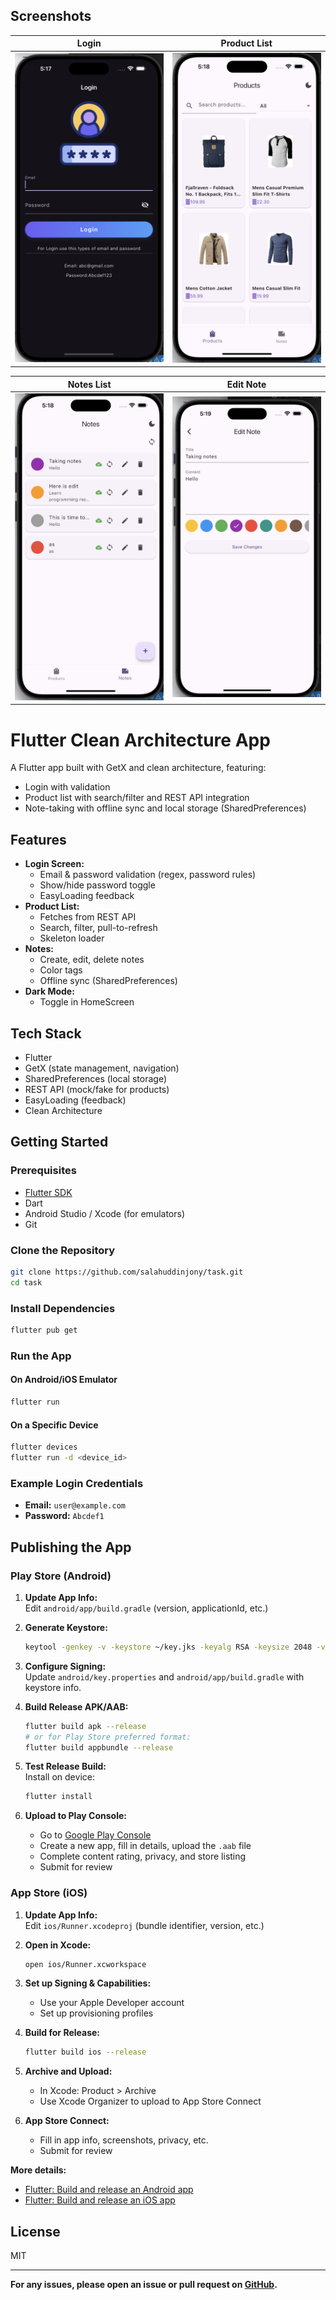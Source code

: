 ## Screenshots

| Login                | Product List         |
|----------------------|---------------------|
| <img src="overview/login.png" width="250"/> | <img src="overview/product.png" width="250"/> |

| Notes List           | Edit Note           |
|----------------------|---------------------|
| <img src="overview/note.png" width="250"/> | <img src="overview/editnote.png" width="250"/> |

# Flutter Clean Architecture App

A Flutter app built with GetX and clean architecture, featuring:
- Login with validation
- Product list with search/filter and REST API integration
- Note-taking with offline sync and local storage (SharedPreferences)

## Features

- **Login Screen:**  
  - Email & password validation (regex, password rules)
  - Show/hide password toggle
  - EasyLoading feedback
- **Product List:**  
  - Fetches from REST API
  - Search, filter, pull-to-refresh
  - Skeleton loader
- **Notes:**  
  - Create, edit, delete notes
  - Color tags
  - Offline sync (SharedPreferences)
- **Dark Mode:**  
  - Toggle in HomeScreen

## Tech Stack

- Flutter
- GetX (state management, navigation)
- SharedPreferences (local storage)
- REST API (mock/fake for products)
- EasyLoading (feedback)
- Clean Architecture

## Getting Started

### Prerequisites

- [Flutter SDK](https://flutter.dev/docs/get-started/install)
- Dart
- Android Studio / Xcode (for emulators)
- Git

### Clone the Repository

```bash
git clone https://github.com/salahuddinjony/task.git
cd task
```

### Install Dependencies

```bash
flutter pub get
```

### Run the App

#### On Android/iOS Emulator

```bash
flutter run
```

#### On a Specific Device

```bash
flutter devices
flutter run -d <device_id>
```

### Example Login Credentials

- **Email:** `user@example.com`
- **Password:** `Abcdef1`

## Publishing the App

### Play Store (Android)

1. **Update App Info:**  
   Edit `android/app/build.gradle` (version, applicationId, etc.)

2. **Generate Keystore:**  
   ```bash
   keytool -genkey -v -keystore ~/key.jks -keyalg RSA -keysize 2048 -validity 10000 -alias key
   ```

3. **Configure Signing:**  
   Update `android/key.properties` and `android/app/build.gradle` with keystore info.

4. **Build Release APK/AAB:**  
   ```bash
   flutter build apk --release
   # or for Play Store preferred format:
   flutter build appbundle --release
   ```

5. **Test Release Build:**  
   Install on device:  
   ```bash
   flutter install
   ```

6. **Upload to Play Console:**  
   - Go to [Google Play Console](https://play.google.com/console/)
   - Create a new app, fill in details, upload the `.aab` file
   - Complete content rating, privacy, and store listing
   - Submit for review

### App Store (iOS)

1. **Update App Info:**  
   Edit `ios/Runner.xcodeproj` (bundle identifier, version, etc.)

2. **Open in Xcode:**  
   ```bash
   open ios/Runner.xcworkspace
   ```

3. **Set up Signing & Capabilities:**  
   - Use your Apple Developer account
   - Set up provisioning profiles

4. **Build for Release:**  
   ```bash
   flutter build ios --release
   ```

5. **Archive and Upload:**  
   - In Xcode: Product > Archive
   - Use Xcode Organizer to upload to App Store Connect

6. **App Store Connect:**  
   - Fill in app info, screenshots, privacy, etc.
   - Submit for review

**More details:**  
- [Flutter: Build and release an Android app](https://docs.flutter.dev/deployment/android)
- [Flutter: Build and release an iOS app](https://docs.flutter.dev/deployment/ios)



## License

MIT

---

**For any issues, please open an issue or pull request on [GitHub](https://github.com/salahuddinjony/task).**



